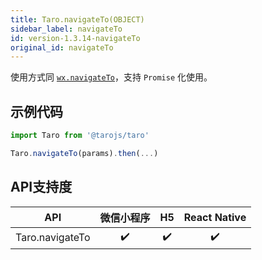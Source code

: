 ```yaml
---
title: Taro.navigateTo(OBJECT)
sidebar_label: navigateTo
id: version-1.3.14-navigateTo
original_id: navigateTo
---
```



使用方式同 [`wx.navigateTo`](https://developers.weixin.qq.com/miniprogram/dev/api/wx.navigateTo.html)，支持 `Promise` 化使用。

## 示例代码

```jsx
import Taro from '@tarojs/taro'

Taro.navigateTo(params).then(...)
```



## API支持度


| API | 微信小程序 | H5 | React Native |
| :-: | :-: | :-: | :-: |
| Taro.navigateTo | ✔️ | ✔️ | ✔️ |

